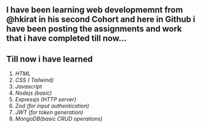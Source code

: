 ## I have been learning web developmemnt from @hkirat in his second Cohort and here in Github i have been posting the assignments and work that i have completed till now...
## **Till now i have learned**  
1.  *HTML*
2.  *CSS ( Tailwind)*
3.  *Javascript*
4.  *Nodejs (basic)*
5.  *Expressjs (HTTP server)*
6.  *Zod (for input authentication)*
7.  *JWT (for token generation)*
8.  *MongoDB(basic CRUD operations)*